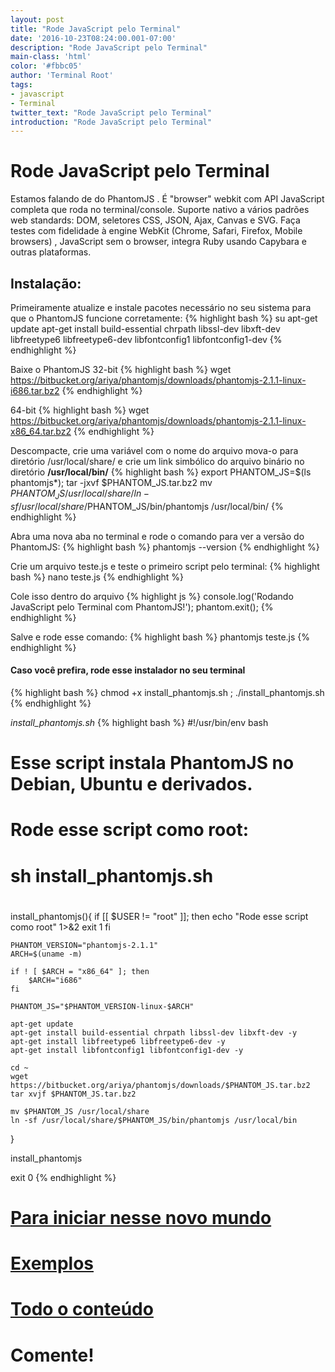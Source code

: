 ```yaml
---
layout: post
title: "Rode JavaScript pelo Terminal"
date: '2016-10-23T08:24:00.001-07:00'
description: "Rode JavaScript pelo Terminal"
main-class: 'html'
color: '#fbbc05'
author: 'Terminal Root'
tags:
- javascript
- Terminal
twitter_text: "Rode JavaScript pelo Terminal"
introduction: "Rode JavaScript pelo Terminal"
---
```


# Rode JavaScript pelo Terminal

Estamos falando de do PhantomJS . É "browser" webkit com API JavaScript completa que roda no terminal/console. Suporte nativo a vários padrões web standards: DOM, seletores CSS, JSON, Ajax, Canvas e SVG. Faça testes com fidelidade à engine WebKit (Chrome, Safari, Firefox, Mobile browsers) , JavaScript sem o browser, integra Ruby usando Capybara e outras plataformas.

## Instalação:

Primeiramente atualize e instale pacotes necessário no seu sistema para que o PhantomJS funcione corretamente:
{% highlight bash %}
su
apt-get update
apt-get install build-essential chrpath libssl-dev libxft-dev libfreetype6 libfreetype6-dev libfontconfig1 libfontconfig1-dev
{% endhighlight %}

Baixe o PhantomJS
32-bit
{% highlight bash %}
wget https://bitbucket.org/ariya/phantomjs/downloads/phantomjs-2.1.1-linux-i686.tar.bz2
{% endhighlight %}

64-bit
{% highlight bash %}
wget https://bitbucket.org/ariya/phantomjs/downloads/phantomjs-2.1.1-linux-x86_64.tar.bz2
{% endhighlight %}

Descompacte, crie uma variável com o nome do arquivo mova-o para diretório /usr/local/share/ e crie um link simbólico do arquivo binário no diretório __/usr/local/bin/__
{% highlight bash %}
export PHANTOM_JS=$(ls phantomjs*);
tar -jxvf $PHANTOM_JS.tar.bz2
mv $PHANTOM_JS /usr/local/share/
ln -sf /usr/local/share/$PHANTOM_JS/bin/phantomjs /usr/local/bin/
{% endhighlight %}

Abra uma nova aba no terminal e rode o comando para ver a versão do PhantomJS:
{% highlight bash %}
phantomjs --version
{% endhighlight %}

Crie um arquivo teste.js e teste o primeiro script pelo terminal:
{% highlight bash %}
nano teste.js
{% endhighlight %}

Cole isso dentro do arquivo
{% highlight js %}
console.log('Rodando JavaScript pelo Terminal com PhantomJS!');
phantom.exit();
{% endhighlight %}

Salve e rode esse comando:
{% highlight bash %}
phantomjs teste.js
{% endhighlight %}

#### Caso você prefira, rode esse instalador no seu terminal
{% highlight bash %}
chmod +x install_phantomjs.sh ; ./install_phantomjs.sh
{% endhighlight %}

*install_phantomjs.sh*
{% highlight bash %}
#!/usr/bin/env bash
# Esse script instala PhantomJS no Debian, Ubuntu e derivados.
#
# Rode esse script como root:
# sh install_phantomjs.sh
#

install_phantomjs(){
	if [[ $USER != "root" ]]; then
		echo "Rode esse script como root" 1>&2
		exit 1
	fi

	PHANTOM_VERSION="phantomjs-2.1.1"
	ARCH=$(uname -m)

	if ! [ $ARCH = "x86_64" ]; then
		$ARCH="i686"
	fi

	PHANTOM_JS="$PHANTOM_VERSION-linux-$ARCH"

	apt-get update
	apt-get install build-essential chrpath libssl-dev libxft-dev -y
	apt-get install libfreetype6 libfreetype6-dev -y
	apt-get install libfontconfig1 libfontconfig1-dev -y

	cd ~
	wget https://bitbucket.org/ariya/phantomjs/downloads/$PHANTOM_JS.tar.bz2
	tar xvjf $PHANTOM_JS.tar.bz2

	mv $PHANTOM_JS /usr/local/share
	ln -sf /usr/local/share/$PHANTOM_JS/bin/phantomjs /usr/local/bin
}

install_phantomjs

exit 0
{% endhighlight %}

# [Para iniciar nesse novo mundo](http://phantomjs.org/quick-start.html)
# [Exemplos](http://phantomjs.org/examples/index.html)
# [Todo o conteúdo](http://phantomjs.org/)

# Comente!
